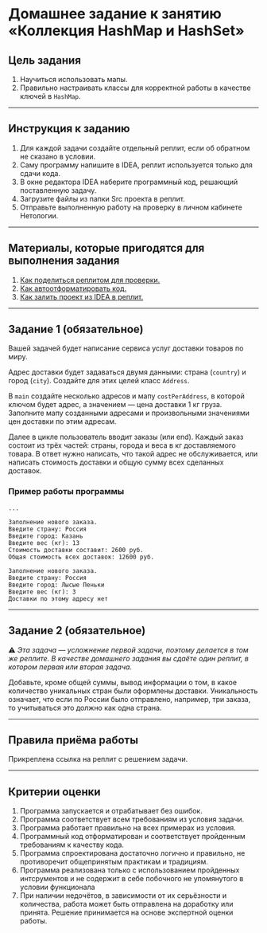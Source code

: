 # Домашнее задание к занятию «Коллекция HashMap и HashSet»

## Цель задания

1. Научиться использовать мапы.
2. Правильно настраивать классы для корректной работы в качестве ключей в `HashMap`.

------

## Инструкция к заданию

1. Для каждой задачи создайте отдельный реплит, если об обратном не сказано в условии.
1. Саму программу напишите в IDEA, реплит используется только для сдачи кода.
3. В окне редактора IDEA наберите программный код, решающий поставленную задачу.
5. Загрузите файлы из папки Src проекта в реплит.
6. Отправьте выполненную работу на проверку в личном кабинете Нетологии.

------

## Материалы, которые пригодятся для выполнения задания

1. [Как поделиться реплитом для проверки.](https://github.com/netology-code/java-homeworks/blob/java-43/QA_ReplitShare.md)
2. [Как автоотформатировать код.](https://github.com/netology-code/java-homeworks/blob/java-43/QA_Format.md)
3. [Как залить проект из IDEA в реплит.](https://github.com/netology-code/java-homeworks/blob/java-43/QA_ReplitUpload.md)

------

## Задание 1 (обязательное)

Вашей задачей будет написание сервиса услуг доставки товаров по миру.

Адрес доставки будет задаваться двумя данными: страна (`country`) и город (`city`).
Создайте для этих целей класс `Address`.

В `main` создайте несколько адресов и мапу `costPerAddress`, в которой ключом будет адрес, а значением — цена доставки 1 кг груза.
Заполните мапу созданными адресами и произвольными значениями цен доставки по этим адресам.

Далее в цикле пользователь вводит заказы (или end). Каждый заказ состоит из трёх частей: страны, города и веса в кг доставляемого товара.
В ответ нужно написать, что такой адрес не обслуживается, или написать стоимость доставки и общую сумму всех сделанных доставок.

### Пример работы программы

```text
...

Заполнение нового заказа.
Введите страну: Россия
Введите город: Казань
Введите вес (кг): 13
Стоимость доставки составит: 2600 руб.
Общая стоимость всех доставок: 12600 руб.

Заполнение нового заказа.
Введите страну: Россия
Введите город: Лысые Пеньки
Введите вес (кг): 3
Доставки по этому адресу нет
```

------

## Задание 2 (обязательное)

:warning: _Эта задача — усложнение первой задачи, поэтому делается в том же реплите. В качестве домашнего задания вы сдаёте один реплит, в котором первая или вторая задача._

Добавьте, кроме общей суммы, вывод информации о том, в какое количество уникальных стран были оформлены доставки.
Уникальность означает, что если по России было отправлено, например, три заказа, то учитываться это должно как одна страна.

------

## Правила приёма работы

Прикреплена ссылка на реплит с решением задачи.

------

## Критерии оценки

1. Программа запускается и отрабатывает без ошибок.
2. Программа соответствует всем требованиям из условия задачи.
3. Программа работает правильно на всех примерах из условия.
4. Программный код отформатирован и соответствует пройденным требованиям к качеству кода.
5. Программа спроектирована достаточно логично и правильно, не противоречит общепринятым практикам и традициям.
6. Программа реализована только с использованием пройденных интсрументов и не содержит в себе побочного не упомянутого в условии функционала
7. При наличии недочётов, в зависимости от их серьёзности и количества, работа может быть отправлена на доработку или принята. Решение принимается на основе экспертной оценки работы.

